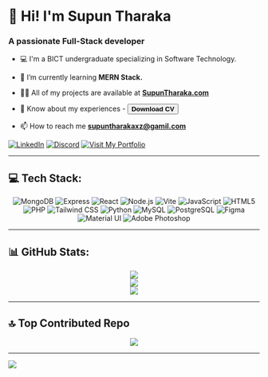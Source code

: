# 👋 Hi! I'm Supun Tharaka
### A passionate Full-Stack developer
- 💻 I'm a BICT undergraduate specializing in Software Technology.

- 🌱 I’m currently learning **MERN Stack.**

- 👨‍💻 All of my projects are available at <a href= "https://portfolio-alpha-tan-34.vercel.app/" target="__blank"> **SupunTharaka.com**</a>

- 📄 Know about my experiences - <a href="https://drive.usercontent.google.com/download?id=1HFq4SgeVQej8x4o7CdfWhiFJRPgE3_MJ&export=download&authuser=0&confirm=t&uuid=cd0f40ae-2060-4b45-b40a-f63fa86e44ce&at=AN_67v0AKCsdlY28Cmw3nZUO_v0u:1730031641500](https://drive.usercontent.google.com/download?id=1HFq4SgeVQej8x4o7CdfWhiFJRPgE3_MJ&export=download&authuser=0&confirm=t&uuid=cd0f40ae-2060-4b45-b40a-f63fa86e44ce&at=AN_67v0AKCsdlY28Cmw3nZUO_v0u:1730031641500"><button>**Download CV**</button></a>

- 📫 How to reach me **supuntharakaxz@gamil.com**

<a href="https://www.linkedin.com/in/supun-tharaka-1a9273299/">![LinkedIn](https://img.shields.io/badge/LinkedIn-0077B5?style=for-the-badge&logo=linkedin&logoColor=white)</a>
<a href="https://discord.com/users/657844562492129281">![Discord](https://img.shields.io/badge/Discord-5865F2?style=for-the-badge&logo=discord&logoColor=white)</a>
<a href="https://portfolio-alpha-tan-34.vercel.app/">![Visit My Portfolio](https://img.shields.io/badge/Visit%20My%20Portfolio-4CAF50?style=for-the-badge&logo=folder&logoColor=white)</a>

---

## 💻 Tech Stack:

<div align="center">

![MongoDB](https://img.shields.io/badge/MongoDB-47A248.svg?style=for-the-badge&logo=MongoDB&logoColor=white) 
![Express](https://img.shields.io/badge/Express-000000.svg?style=for-the-badge&logo=Express&logoColor=white) 
![React](https://img.shields.io/badge/React-61DAFB.svg?style=for-the-badge&logo=React&logoColor=black) 
![Node.js](https://img.shields.io/badge/Node.js-339933.svg?style=for-the-badge&logo=Node.js&logoColor=white) 
![Vite](https://img.shields.io/badge/Vite-B73BFE?style=for-the-badge&logo=vite&logoColor=FFD62E)
![JavaScript](https://img.shields.io/badge/JavaScript-F7DF1E.svg?style=for-the-badge&logo=JavaScript&logoColor=black) 
![HTML5](https://img.shields.io/badge/HTML5-E34F26.svg?style=for-the-badge&logo=HTML5&logoColor=white)
![PHP](https://img.shields.io/badge/PHP-777BB4?style=for-the-badge&logo=php&logoColor=white)
![Tailwind CSS](https://img.shields.io/badge/Tailwind%20CSS-06B6D4.svg?style=for-the-badge&logo=Tailwind%20CSS&logoColor=white) 
![Python](https://img.shields.io/badge/Python-3776AB.svg?style=for-the-badge&logo=Python&logoColor=white)
![MySQL](https://img.shields.io/badge/MySQL-005C84?style=for-the-badge&logo=mysql&logoColor=white)
![PostgreSQL](https://img.shields.io/badge/PostgreSQL-316192?style=for-the-badge&logo=postgresql&logoColor=white)
![Figma](https://img.shields.io/badge/Figma-F24E1E?style=for-the-badge&logo=Figma&logoColor=white)
![Material UI](https://img.shields.io/badge/Material%20UI-007FFF?style=for-the-badge&logo=mui&logoColor=white)
![Adobe Photoshop](https://img.shields.io/badge/Adobe%20Photoshop-31A8FF?style=for-the-badge&logo=Adobe%20Photoshop&logoColor=black)

</div>

---

## 📊 GitHub Stats:

<div align="center">

![](https://github-readme-stats.vercel.app/api?username=Supun-01&theme=yeblu&hide_border=false&include_all_commits=true&count_private=true)<br/>
![](https://github-readme-streak-stats.herokuapp.com/?user=Supun-01&theme=yeblu&hide_border=false)<br/>
![](https://github-readme-stats.vercel.app/api/top-langs/?username=Supun-01&theme=yeblu&hide_border=false&include_all_commits=true&count_private=true&layout=compact)

</div>

---

## 🔝 Top Contributed Repo

<div align="center">

![](https://github-contributor-stats.vercel.app/api?username=Supun-01&limit=5&theme=yeblu&combine_all_yearly_contributions=true)

</div>

---

[![](https://visitcount.itsvg.in/api?id=Supun-01&icon=0&color=0)](https://visitcount.itsvg.in)


